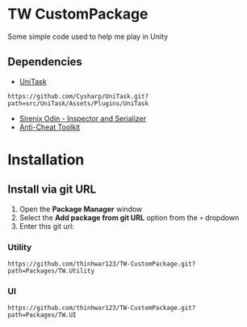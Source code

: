 # TW CustomPackage
Some simple code used to help me play in Unity

## Dependencies
- [UniTask](https://github.com/Cysharp/UniTask)
```
https://github.com/Cysharp/UniTask.git?path=src/UniTask/Assets/Plugins/UniTask
```
- [Sirenix Odin - Inspector and Serializer](https://assetstore.unity.com/packages/tools/utilities/odin-inspector-and-serializer-89041)
- [Anti-Cheat Toolkit](https://assetstore.unity.com/packages/tools/utilities/anti-cheat-toolkit-2023-202695)

# Installation
## Install via git URL
1. Open the **Package Manager** window
2. Select the **Add package from git URL** option from the `+` dropdown
3. Enter this git url:

### Utility
```
https://github.com/thinhwar123/TW-CustomPackage.git?path=Packages/TW.Utility
```
### UI
```
https://github.com/thinhwar123/TW-CustomPackage.git?path=Packages/TW.UI
```
